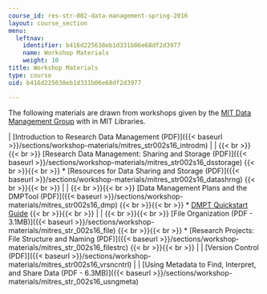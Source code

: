 ```yaml
---
course_id: res-str-002-data-management-spring-2016
layout: course_section
menu:
  leftnav:
    identifier: b416d225638eb1d331b06e68df2d3977
    name: Workshop Materials
    weight: 10
title: Workshop Materials
type: course
uid: b416d225638eb1d331b06e68df2d3977

---
```


The following materials are drawn from workshops given by the [MIT Data Management Group](http://libraries.mit.edu/data-management/) with in MIT Libraries.

| [Introduction to Research Data Management (PDF)]({{< baseurl >}}/sections/workshop-materials/mitres_str002s16_introdm) |
|  {{< br >}}{{< br >}} [Research Data Management: Sharing and Storage (PDF)]({{< baseurl >}}/sections/workshop-materials/mitres_str002s16_dsstorage) {{< br >}}{{< br >}} *   [Resources for Data Sharing and Storage (PDF)]({{< baseurl >}}/sections/workshop-materials/mitres_str002s16_datashrng) {{< br >}}{{< br >}}  |
|  {{< br >}}{{< br >}} [Data Management Plans and the DMPTool (PDF)]({{< baseurl >}}/sections/workshop-materials/mitres_str002s16_dmp) {{< br >}}{{< br >}} *   [DMPT Quickstart Guide](https://dmptool.org/) {{< br >}}{{< br >}}  |
|  {{< br >}}{{< br >}} [File Organization (PDF - 3.1MB)]({{< baseurl >}}/sections/workshop-materials/mitres_str_002s16_file) {{< br >}}{{< br >}} *   [Research Projects: File Structure and Naming (PDF)]({{< baseurl >}}/sections/workshop-materials/mitres_str_002s16_filestrc) {{< br >}}{{< br >}}  |
| [Version Control (PDF)]({{< baseurl >}}/sections/workshop-materials/mitres_str002s16_vrsncntrl) |
| [Using Metadata to Find, Interpret, and Share Data (PDF - 6.3MB)]({{< baseurl >}}/sections/workshop-materials/mitres_str_002s16_usngmeta)